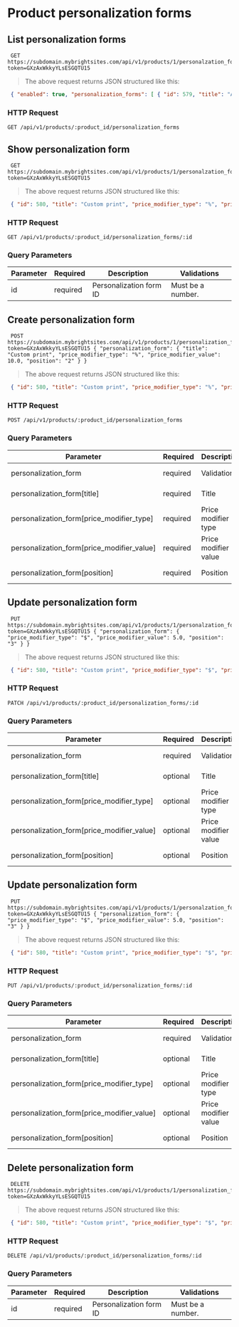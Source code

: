 #  Product personalization forms 

## List personalization forms

```shell
 GET https://subdomain.mybrightsites.com/api/v1/products/1/personalzation_forms?token=GXzAxWkkyYLsESGQTU15 
```

> The above request returns JSON structured like this:

```json
 { "enabled": true, "personalization_forms": [ { "id": 579, "title": "Additional info", "price_modifier_type": "$", "price_modifier_value": 0.0, "position": "1" }, { "id": 580, "title": "Custom print", "price_modifier_type": "%", "price_modifier_value": 10.0, "position": "2" } ] } 
```

### HTTP Request

`GET /api/v1/products/:product_id/personalization_forms`



## Show personalization form

```shell
 GET https://subdomain.mybrightsites.com/api/v1/products/1/personalzation_forms/580?token=GXzAxWkkyYLsESGQTU15 
```

> The above request returns JSON structured like this:

```json
 { "id": 580, "title": "Custom print", "price_modifier_type": "%", "price_modifier_value": 10.0, "position": "2" } 
```

### HTTP Request

`GET /api/v1/products/:product_id/personalization_forms/:id`

### Query Parameters

Parameter | Required | Description | Validations
--------- | -------- | ----------- | -----------
id  |  required  | Personalization form ID |  Must be a number. 


## Create personalization form

```shell
 POST https://subdomain.mybrightsites.com/api/v1/products/1/personalization_forms?token=GXzAxWkkyYLsESGQTU15 { "personalization_form": { "title": "Custom print", "price_modifier_type": "%", "price_modifier_value": 10.0, "position": "2" } } 
```

> The above request returns JSON structured like this:

```json
 { "id": 580, "title": "Custom print", "price_modifier_type": "%", "price_modifier_value": 10.0, "position": "2" } 
```

### HTTP Request

`POST /api/v1/products/:product_id/personalization_forms`

### Query Parameters

Parameter | Required | Description | Validations
--------- | -------- | ----------- | -----------
personalization_form  |  required  | Validations: |  Must be a Hash 
personalization_form[title]  |  required  | Title |  Must be a String 
personalization_form[price_modifier_type]  |  required  | Price modifier type |  Must be one of: $, %. 
personalization_form[price_modifier_value]  |  required  | Price modifier value |  Must be a float. 
personalization_form[position]  |  required  | Position |  Must be a number. 


## Update personalization form

```shell
 PUT https://subdomain.mybrightsites.com/api/v1/products/1/personalzation_forms/580?token=GXzAxWkkyYLsESGQTU15 { "personalization_form": { "price_modifier_type": "$", "price_modifier_value": 5.0, "position": "3" } } 
```

> The above request returns JSON structured like this:

```json
 { "id": 580, "title": "Custom print", "price_modifier_type": "$", "price_modifier_value": 5.0, "position": "3" } 
```

### HTTP Request

`PATCH /api/v1/products/:product_id/personalization_forms/:id`

### Query Parameters

Parameter | Required | Description | Validations
--------- | -------- | ----------- | -----------
personalization_form  |  required  | Validations: |  Must be a Hash 
personalization_form[title]  |  optional  | Title |  Must be a String 
personalization_form[price_modifier_type]  |  optional  | Price modifier type |  Must be one of: $, %. 
personalization_form[price_modifier_value]  |  optional  | Price modifier value |  Must be a float. 
personalization_form[position]  |  optional  | Position |  Must be a number. 


## Update personalization form

```shell
 PUT https://subdomain.mybrightsites.com/api/v1/products/1/personalzation_forms/580?token=GXzAxWkkyYLsESGQTU15 { "personalization_form": { "price_modifier_type": "$", "price_modifier_value": 5.0, "position": "3" } } 
```

> The above request returns JSON structured like this:

```json
 { "id": 580, "title": "Custom print", "price_modifier_type": "$", "price_modifier_value": 5.0, "position": "3" } 
```

### HTTP Request

`PUT /api/v1/products/:product_id/personalization_forms/:id`

### Query Parameters

Parameter | Required | Description | Validations
--------- | -------- | ----------- | -----------
personalization_form  |  required  | Validations: |  Must be a Hash 
personalization_form[title]  |  optional  | Title |  Must be a String 
personalization_form[price_modifier_type]  |  optional  | Price modifier type |  Must be one of: $, %. 
personalization_form[price_modifier_value]  |  optional  | Price modifier value |  Must be a float. 
personalization_form[position]  |  optional  | Position |  Must be a number. 


## Delete personalization form

```shell
 DELETE https://subdomain.mybrightsites.com/api/v1/products/1/personalization_forms/580?token=GXzAxWkkyYLsESGQTU15 
```

> The above request returns JSON structured like this:

```json
 { "id": 580, "title": "Custom print", "price_modifier_type": "$", "price_modifier_value": 5.0, "position": "3" } 
```

### HTTP Request

`DELETE /api/v1/products/:product_id/personalization_forms/:id`

### Query Parameters

Parameter | Required | Description | Validations
--------- | -------- | ----------- | -----------
id  |  required  | Personalization form ID |  Must be a number. 


